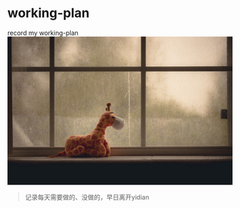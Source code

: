 # working-plan
record my working-plan
![window](./public/image/giraffe.jpg "静待花开")
> 记录每天需要做的、没做的，早日离开yidian